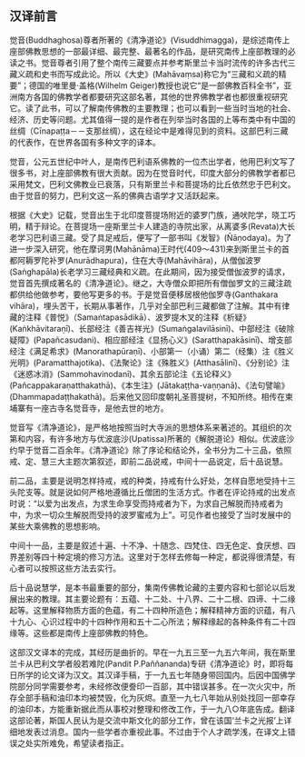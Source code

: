 ## 汉译前言

觉音(Buddhaghosa)尊者所著的《清净道论》(Visuddhimagga)，是综述南传上座部佛教思想的一部最详细、最完整、最著名的作品，是研究南传上座部教理的必读之书。觉音尊者引用了整个南传三藏要点并参考斯里兰卡当时流传的许多古代三藏义疏和史书而写成此论。所以《大史》(Mahāvaṃsa)称它为“三藏和义疏的精要”；德国的唯里曼·盖格(Wilhelm Geiger)教授也说它“是一部佛教百科全书”，亚洲南方各国的佛教学者都要研究这部名著，其他的世界佛教学者也都很重视研究它。读了此书，可以了解南传佛教的主要教理；也可以看到一些当时当地的社会、经济、历史等问题。尤其值得一提的是作者在列举当时各国的上等布类中有中国的丝绸（Cīnapaṭṭa－－支那丝绸），这在经论中是难得见到的资料。这部巴利三藏的代表作，在世界各国有多种文字的译本。

觉音，公元五世纪中叶人，是南传巴利语系佛教的一位杰出学者，他用巴利文写了很多书，对上座部佛教有很大贡献。因为在觉音时代，印度大部分的佛教学者都已采用梵文，巴利文佛教业已衰落，只有斯里兰卡和菩提场的比丘依然忠于巴利文。由于觉音的努力，巴利文这一系的佛典古语学才又活跃起来。

根据《大史》记载，觉音出生于北印度菩提场附近的婆罗门族，通吠陀学，晓工巧明，精于辩论。在菩提场一座斯里兰卡人建造的寺院出家，从离婆多(Revata)大长老学习巴利语三藏。受了具足戒后，便写了一部书叫《发智》(Ñāṇodaya)。为了进一步深入研究，他在摩诃男(Mahānāma)王时代(409～431)来到斯里兰卡的首都阿耨罗陀补罗(Anurādhapura)，住在大寺(Mahāvihāra)，从僧伽波罗(Saṅghapāla)长老学习三藏经典和义疏。在此期间，因为接受僧伽波罗的请求，觉音首先撰成著名的《清净道论》。继之，大寺僧众即把所有僧伽罗文的三藏注疏都供给他做参考，要他写更多的书。于是觉音便移居根他伽罗寺(Ganthakara vihāra)，埋头苦干，长期从事著作，几乎对全部巴利三藏都做了注解。其中有律藏的注释《普悦》（Samaṅtapasādikā）、波罗提木叉的注释《析疑》(Kaṅkhāvitaraṇī)、长部经注《善吉祥光》(Sumaṅgalavilāsinī)、中部经注《破除疑障》(Papañcasudani)、相应部经注《显扬心义》(Saratthapakāsinī)、增支部经注《满足希求》(Manorathapūraṇī)、小部第一（小诵）第二（经集）注《胜义光明》(Paramatthajotika)、《法聚论》注《殊胜义》(Atthasālinī)、《分别论》注《迷惑冰消》(Sammohavinodanī)、其余五部论注《五论释义》(Pañcappakaraṇatthakathā)、《本生注》(Jātakaṭṭha-vaṇṇanā)、《法句譬喻》(Dhammapadaṭṭhakathā)。后来他又回印度朝礼圣菩提树，不知所终。相传在柬埔寨有一座古寺名觉音寺，是他去世的地方。

觉音写《清净道论》，是严格地按照当时大寺派的思想体系来著述的。其组织的次第和内容，有许多地方与优波底沙(Upatissa)所著的《解脱道论》相似。优波底沙约早于觉音二百余年。《清净道论》除了序论和结论外，全书分为二十三品，依照戒、定、慧三大主题次第叙述，即前二品说戒，中间十一品说定，后十品说慧。

前二品，主要是说明怎样持戒，戒的种类，持戒有什么好处，怎样自愿地受持十三头陀支等。就是说如何严格地遵循比丘僧团的生活方式。作者在评论持戒的出发点时说：“以爱为出发点，为求生命享受而持戒者为下，为求自己解脱而持戒者为中，为求一切众生解脱而受持的波罗蜜戒为上”。可见作者也接受了当时发展中的某些大乘佛教的思想影响。

中间十一品，主要是叙述十遍、十不净、十随念、四梵住、四无色定、食厌想、四界差别等四十种定境的修习方法。这里对于怎样去修每一种定，都说得很清楚，有心者可以按照这些方法去实行。

后十品说慧学，是本书最重要的部分，集南传佛教论藏的主要内容和七部论以后发展出来的教理。其主要论题有：五蕴、十二处、十八界、二十二根、四谛、十二缘起等。这里解释物质方面的色蕴，有二十四种所造色；解释精神方面的识蕴，有八十九心、心识过程中的十四种作用和五十二心所法；解释缘起的各种条件有二十四缘等。这些都是南传上座部佛教的特色。

这部汉文译本的完成，其经历是曲折的。早在一九五三至一九五六年间，我在斯里兰卡从巴利文学者般若难陀(Pandit P.Paññananda)专研《清净道论》时，即将每日所学的论文译为汉文。其汉译手稿，于一九五七年随身带回国内。后因中国佛学院部分同学需要参考，未经修改便誊印一百部，其中错误甚多。在一次火灾中，所存全部手稿和油印本均被焚毁，化为灰烬。直至一九七八年始从别处找回一部幸存的油印本，方能重新据此而从事校对整理和修改工作，于一九八○年底告成。翻译这部论著，斯国人民认为是交流中斯文化的部分工作，曾在该国‘兰卡之光报’上详细地发表过消息。国内一些学者亦重视此事。不过由于个人才疏学浅，在译文上错误之处实所难免，希望读者指正。
